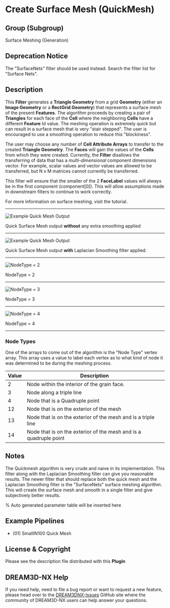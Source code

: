 # Create Surface Mesh (QuickMesh)

## Group (Subgroup)

Surface Meshing (Generation)

## Deprecation Notice

The "SurfaceNets" filter should be used instead. Search the filter list for "Surface Nets".

## Description

This **Filter** generates a **Triangle Geometry** from a grid **Geometry** (either an **Image Geometry** or a **RectGrid Geometry**) that represents a surface mesh of the present **Features**. The algorithm proceeds by creating a pair of **Triangles** for each face of the **Cell** where the neighboring **Cells** have a different **Feature** Id value. The meshing operation is extremely quick but can result in a surface mesh that is very "stair stepped". The user is encouraged to use a smoothing operation to reduce this "blockiness".

The user may choose any number of **Cell Attribute Arrays** to transfer to the created **Triangle Geometry**. The **Faces** will gain the values of the **Cells** from which they were created.  Currently, the **Filter** disallows the transferring of data that has a *multi-dimensional* component dimensions vector.  For example, scalar values and vector values are allowed to be transferred, but N x M matrices cannot currently be transferred.

This filter will ensure that the smaller of the 2 **FaceLabel** values will always be in the first component (component[0]). This will allow assumptions made in downstream filters to continue to work correctly.

For more information on surface meshing, visit the tutorial.

---------------

![Example Quick Mesh Output](Images/QuickSurface_Output.png)

Quick Surface Mesh output **without** any extra smoothing applied

---------------

![Example Quick Mesh Output](Images/QuickSurface_Smooth_Output.png)

Quick Surface Mesh output **with** Laplacian Smoothing filter applied.

---------------

![NodeType = 2](Images/QuickMesh_NodeType_2.png)

NodeType = 2

---------------

![NodeType = 3](Images/QuickMesh_NodeType_3.png)

NodeType = 3

---------------

![NodeType = 4](Images/QuickMesh_NodeType_4.png)

NodeType = 4

---------------

### Node Types

One of the arrays to come out of the algorithm is the "Node Type" vertex array. This array uses a value to label each vertex as to what kind of node it was determined to be during the meshing process.

| Value | Description |
|-------|-------------|
| 2 | Node within the interior of the grain face.  |
| 3 | Node along a triple line  |
| 4 | Node that is a Quadruple point  |
| 12 | Node that is on the exterior of the mesh  |
| 13 | Node that is on the exterior of the mesh and is a triple line  |
| 14 | Node that is on the exterior of the mesh and is a quadruple point   |

## Notes

The Quickmesh algorithm is very crude and naive in its implementation. This filter 
along with the Laplacian Smoothing filter can give you reasonable results. The
newer filter that should replace both the quick mesh and the Laplacian Smoothing
filter is the "SurfaceNets" surface meshing algorithm. This will create the surface
mesh and smooth in a single filter and give subjectively better results.

% Auto generated parameter table will be inserted here

## Example Pipelines

+ (01) SmallIN100 Quick Mesh

## License & Copyright

Please see the description file distributed with this **Plugin**

## DREAM3D-NX Help

If you need help, need to file a bug report or want to request a new feature, please head over to the [DREAM3DNX-Issues](https://github.com/BlueQuartzSoftware/DREAM3DNX-Issues/discussions) GitHub site where the community of DREAM3D-NX users can help answer your questions.
